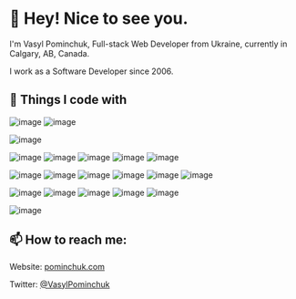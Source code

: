 # 🤗 Hey! Nice to see you.

I'm Vasyl Pominchuk, Full-stack Web Developer from Ukraine, currently in Calgary, AB, Canada.

I work as a Software Developer since 2006.

## 💞️ Things I code with

![image](https://img.shields.io/badge/-Laravel-3895FF?style=flat-square&logo=laravel&logoColor=white)
![image](https://img.shields.io/badge/-PHP-3895FF?style=flat-square&logo=php&logoColor=white)

![image](https://img.shields.io/badge/-Go-3895FF?style=flat-square&logo=go&logoColor=white)

![image](https://img.shields.io/badge/-MySQL-525382?style=flat-square&logo=mysql&logoColor=white)
![image](https://img.shields.io/badge/-PostgreSQL-525382?style=flat-square&logo=postgresql&logoColor=white)
![image](https://img.shields.io/badge/-Redis-525382?style=flat-square&logo=redis&logoColor=white)
![image](https://img.shields.io/badge/-MongoDB-525382?style=flat-square&logo=mongodb&logoColor=white)
![image](https://img.shields.io/badge/-Memcached-525382?style=flat-square&logo=memcached&logoColor=white)


![image](https://img.shields.io/badge/-JavaScript-AF1B3F?style=flat-square&logo=javascript&logoColor=white)
![image](https://img.shields.io/badge/-React-AF1B3F?style=flat-square&logo=react&logoColor=white)
![image](https://img.shields.io/badge/-TailwindCSS-AF1B3F?style=flat-square&logo=tailwindcss&logoColor=white)
![image](https://img.shields.io/badge/-Bootstrap-AF1B3F?style=flat-square&logo=bootstrap&logoColor=white)
![image](https://img.shields.io/badge/-jQuery-AF1B3F?style=flat-square&logo=jquery&logoColor=white)
![image](https://img.shields.io/badge/-NPM-AF1B3F?style=flat-square&logo=npm&logoColor=white)


![image](https://img.shields.io/badge/-Docker-297373?style=flat-square&logo=docker&logoColor=white)
![image](https://img.shields.io/badge/-Git-297373?style=flat-square&logo=git&logoColor=white)
![image](https://img.shields.io/badge/-Sentry-297373?style=flat-square&logo=sentry&logoColor=white)
![image](https://img.shields.io/badge/-Apache-297373?style=flat-square&logo=apache&logoColor=white)
![image](https://img.shields.io/badge/-Nginx-297373?style=flat-square&logo=nginx&logoColor=white)


![image](https://img.shields.io/badge/-ElasticSearch-473144?style=flat-square&logo=elasticsearch&logoColor=white)


## 📫 How to reach me:
Website: [pominchuk.com](https://pominchuk.com)

Twitter: [@VasylPominchuk](https://twitter.com/VasylPominchuk)

